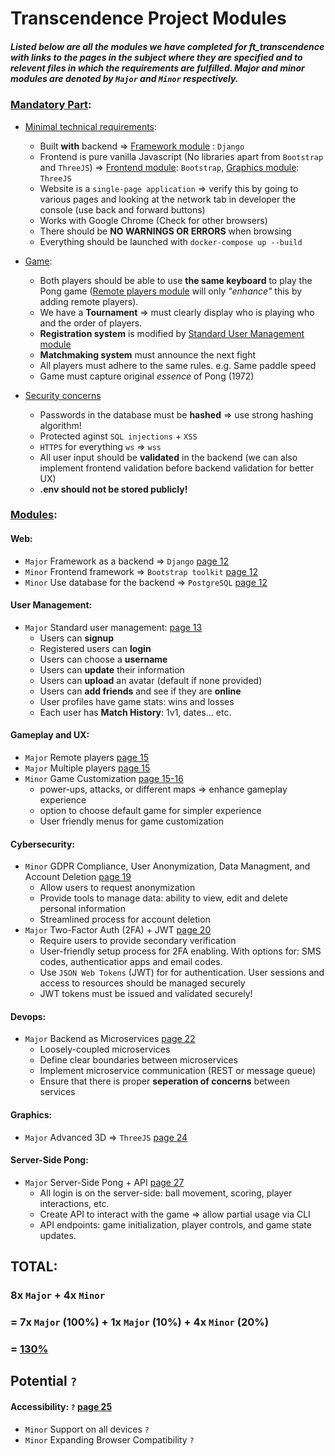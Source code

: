 # Transcendence Project Modules
##### Listed below are all the modules we have completed for ft_transcendence with links to the pages in the subject where they are specified and to relevent files in which the requirements are fulfilled. Major and minor modules are denoted by `Major` and `Minor` respectively.

### [Mandatory Part](https://cdn.intra.42.fr/pdf/pdf/118630/en.subject.pdf#page=5):
- [Minimal technical requirements](https://cdn.intra.42.fr/pdf/pdf/118630/en.subject.pdf#page=6):
  - Built **with** backend => [Framework module](https://cdn.intra.42.fr/pdf/pdf/118630/en.subject.pdf#page=12) : `Django`
  - Frontend is pure vanilla Javascript (No libraries apart from `Bootstrap` and `ThreeJS`) => [Frontend module](https://cdn.intra.42.fr/pdf/pdf/118630/en.subject.pdf#page=12): `Bootstrap`, [Graphics module](https://cdn.intra.42.fr/pdf/pdf/118630/en.subject.pdf#page=24): `ThreeJS`
  - Website is a `single-page application` => verify this by going to various pages and looking at the network tab in developer the console (use back and forward buttons)
  - Works with Google Chrome (Check for other browsers)
  - There should be **NO WARNINGS OR ERRORS** when browsing
  - Everything should be launched with `docker-compose up --build`

- [Game](https://cdn.intra.42.fr/pdf/pdf/118630/en.subject.pdf#page=7):
  - Both players should be able to use **the same keyboard** to play the Pong game ([Remote players module](https://cdn.intra.42.fr/pdf/pdf/118630/en.subject.pdf#page=15) will only *"enhance"* this by adding remote players).
  - We have a **Tournament** => must clearly display who is playing who and the order of players.
  - **Registration system** is modified by [Standard User Management module]()
  - **Matchmaking system** must announce the next fight
  - All players must adhere to the same rules. e.g. Same paddle speed
  - Game must capture original *essence* of Pong (1972)
- [Security concerns](https://cdn.intra.42.fr/pdf/pdf/118630/en.subject.pdf#page=8)
  - Passwords in the database must be **hashed** => use strong hashing algorithm!
  - Protected aginst `SQL injections` + `XSS`
  - `HTTPS` for everything `ws` => `wss`
  - All user input should be **validated** in the backend (we can also implement frontend validation before backend validation for better UX)
  - **.env should not be stored publicly!**

### [Modules](https://cdn.intra.42.fr/pdf/pdf/118630/en.subject.pdf#page=9):
#### Web:
- `Major` Framework as a backend => `Django` [page 12](https://cdn.intra.42.fr/pdf/pdf/118630/en.subject.pdf#page=12)
- `Minor` Frontend framework => `Bootstrap toolkit` [page 12](https://cdn.intra.42.fr/pdf/pdf/118630/en.subject.pdf#page=12)
- `Minor` Use database for the backend => `PostgreSQL` [page 12](https://cdn.intra.42.fr/pdf/pdf/118630/en.subject.pdf#page=12)
#### User Management:
- `Major` Standard user management: [page 13](https://cdn.intra.42.fr/pdf/pdf/118630/en.subject.pdf#page=12)
  - Users can **signup**
  - Registered users can **login**
  - Users can choose a **username**
  - Users can **update** their information
  - Users can **upload** an avatar (default if none provided)
  - Users can **add friends** and see if they are **online**
  - User profiles have game stats: wins and losses
  - Each user has **Match History**: 1v1, dates... etc.
#### Gameplay and UX:
- `Major` Remote players [page 15](https://cdn.intra.42.fr/pdf/pdf/118630/en.subject.pdf#page=15)
- `Major` Multiple players [page 15](https://cdn.intra.42.fr/pdf/pdf/118630/en.subject.pdf#page=15)
- `Minor` Game Customization [page 15-16](https://cdn.intra.42.fr/pdf/pdf/118630/en.subject.pdf#page=15)
  - power-ups, attacks, or different maps => enhance gameplay experience
  - option to choose default game for simpler experience
  - User friendly menus for game customization
#### Cybersecurity:
- `Minor` GDPR Compliance, User Anonymization, Data Managment, and Account Deletion [page 19](https://cdn.intra.42.fr/pdf/pdf/118630/en.subject.pdf#page=19)
  - Allow users to request anonymization
  - Provide tools to manage data: ability to view, edit and delete personal information
  - Streamlined process for account deletion
- `Major` Two-Factor Auth (2FA) + JWT [page 20](https://cdn.intra.42.fr/pdf/pdf/118630/en.subject.pdf#page=20)
  - Require users to provide secondary verification
  - User-friendly setup process for 2FA enabling. With options for: SMS codes, authenticatior apps and email codes.
  - Use `JSON Web Tokens` (JWT) for for authentication. User sessions and access to resources should be managed securely
  - JWT tokens must be issued and validated securely!
#### Devops:
- `Major` Backend as Microservices [page 22](https://cdn.intra.42.fr/pdf/pdf/118630/en.subject.pdf#page=22)
  - Loosely-coupled microservices
  - Define clear boundaries between microservices
  - Implement microservice communication (REST or message queue)
  - Ensure that there is proper **seperation of concerns** between services
#### Graphics:
- `Major` Advanced 3D => `ThreeJS` [page 24](https://cdn.intra.42.fr/pdf/pdf/118630/en.subject.pdf#page=22)
#### Server-Side Pong:
- `Major` Server-Side Pong + API [page 27](https://cdn.intra.42.fr/pdf/pdf/118630/en.subject.pdf#page=22)
  - All login is on the server-side: ball movement, scoring, player interactions, etc.
  - Create API to interact with the game => allow partial usage via CLI
  - API endpoints: game initialization, player controls, and game state updates.
 
## TOTAL: 
### 8x `Major` + 4x `Minor` 
### = 7x `Major` (100%) + 1x `Major` (10%) + 4x `Minor` (20%) 
### = <ins>**130%**</ins>


## Potential `?`
#### Accessibility: `?` [page 25](https://cdn.intra.42.fr/pdf/pdf/118630/en.subject.pdf#page=25)
- `Minor` Support on all devices `?`
- `Minor` Expanding Browser Compatibility `?`

